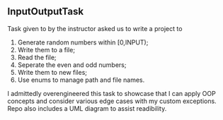 ## InputOutputTask

Task given to by the instructor asked us to write a project to 

1. Generate random numbers within [0,INPUT);
2. Write them to a file;
3. Read the file;
4. Seperate the even and odd numbers;
5. Write them to new files;
6. Use enums to manage path and file names.

I admittedly overengineered this task to showcase that I can apply OOP concepts and consider various edge cases with my custom exceptions. Repo also includes a UML diagram to assist readibility.



